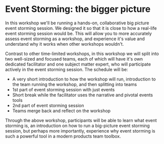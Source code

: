 # Event Storming: the bigger picture

In this workshop we'll be running a hands-on, collaborative big picture event storming session. We designed it so that it is close to how a real-life event storming session would be. This will allow you to more accurately assess event storming as a workshop, and experience it's value and understand why it works when other workshops wouldn't.

Contrast to other time-limited workshops, in this workshop we will split into two well-sized and focused teams, each of which will have it's own dedicated facilitator and one subject matter expert, who will participate actively in the event storming session. The schedule will be:

- A very short introduction to how the workshop will run, introduction to the team running the workshop, and then splitting into teams
- 1st part of event storming session with just events
- Short break while the facilitator uses the narrative and pivotal events tools
- 2nd part of event storming session
- Teams merge back and reflect on the workshop

Through the above workshop, participants will be able to learn what event storming is, an introduction on how to run a big-picture event storming session, but perhaps more importantly, experience why event storming is such a powerful tool in a modern products team toolbox.